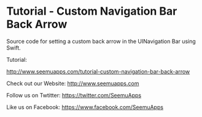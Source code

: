 Tutorial - Custom Navigation Bar Back Arrow
=================

Source code for setting a custom back arrow in the UINavigation Bar using Swift.

Tutorial: 

http://www.seemuapps.com/tutorial-custom-navigation-bar-back-arrow

Check out our Website: http://www.seemuapps.com

Follow us on Twtitter: https://twitter.com/SeemuApps

Like us on Facebook: https://www.facebook.com/SeemuApps
